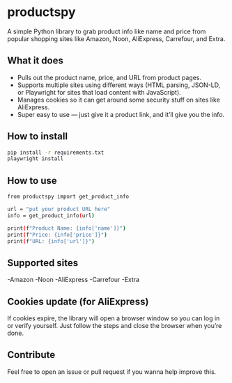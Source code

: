 # productspy

A simple Python library to grab product info like name and price from popular shopping sites like Amazon, Noon, AliExpress, Carrefour, and Extra.


## What it does

- Pulls out the product name, price, and URL from product pages.
- Supports multiple sites using different ways (HTML parsing, JSON-LD, or Playwright for sites that load content with JavaScript).
- Manages cookies so it can get around some security stuff on sites like AliExpress.
- Super easy to use — just give it a product link, and it’ll give you the info.


## How to install 

```bash
pip install -r requirements.txt
playwright install
```
## How to use
```bash
from productspy import get_product_info

url = "put your product URL here"
info = get_product_info(url)

print(f"Product Name: {info['name']}")
print(f"Price: {info['price']}")
print(f"URL: {info['url']}")
```
## Supported sites

-Amazon
-Noon
-AliExpress
-Carrefour
-Extra


## Cookies update (for AliExpress)
If cookies expire, the library will open a browser window so you can log in or verify yourself. Just follow the steps and close the browser when you’re done.

## Contribute
Feel free to open an issue or pull request if you wanna help improve this.

